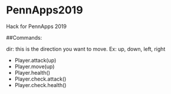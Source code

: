# PennApps2019
Hack for PennApps 2019

##Commands:

dir: this is the direction you want to move. Ex: up, down, left, right

<ul>
<li>Player.attack(up)</li>
<li>Player.move(up)</li>
<li>Player.health()</li>
<li>Player.check.attack()</li>
<li>Player.check.health()</li>
</ul>
